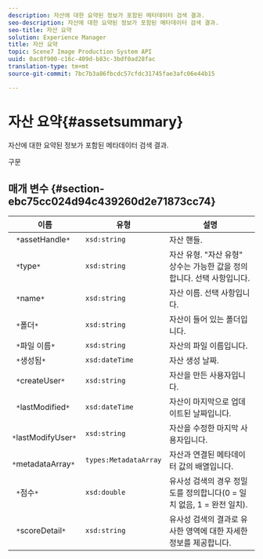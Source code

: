 ```yaml
---
description: 자산에 대한 요약된 정보가 포함된 메타데이터 검색 결과.
seo-description: 자산에 대한 요약된 정보가 포함된 메타데이터 검색 결과.
seo-title: 자산 요약
solution: Experience Manager
title: 자산 요약
topic: Scene7 Image Production System API
uuid: 0ac8f900-c16c-409d-b83c-3bdf0ad28fac
translation-type: tm+mt
source-git-commit: 7bc7b3a86fbcdc57cfdc31745fae3afc06e44b15

---
```



# 자산 요약{#assetsummary}

자산에 대한 요약된 정보가 포함된 메타데이터 검색 결과.

구문

## 매개 변수 {#section-ebc75cc024d94c439260d2e71873cc74}

| 이름 | 유형 | 설명 |
|---|---|---|
| ` *`assetHandle`*` | `xsd:string` | 자산 핸들. |
| ` *`type`*` | `xsd:string` | 자산 유형. &quot;자산 유형&quot; 상수는 가능한 값을 정의합니다. 선택 사항입니다. |
| ` *`name`*` | `xsd:string` | 자산 이름. 선택 사항입니다. |
| ` *`폴더`*` | `xsd:string` | 자산이 들어 있는 폴더입니다. |
| ` *`파일 이름`*` | `xsd:string` | 자산의 파일 이름입니다. |
| ` *`생성됨`*` | `xsd:dateTime` | 자산 생성 날짜. |
| ` *`createUser`*` | `xsd:string` | 자산을 만든 사용자입니다. |
| ` *`lastModified`*` | `xsd:dateTime` | 자산이 마지막으로 업데이트된 날짜입니다. |
| ` *`lastModifyUser`*` | `xsd:string` | 자산을 수정한 마지막 사용자입니다. |
| ` *`metadataArray`*` | `types:MetadataArray` | 자산과 연결된 메타데이터 값의 배열입니다. |
| ` *`점수`*` | `xsd:double` | 유사성 검색의 경우 정밀도를 정의합니다(0 = 일치 없음, 1 = 완전 일치). |
| ` *`scoreDetail`*` | `xsd:string` | 유사성 검색의 결과로 유사한 영역에 대한 자세한 정보를 제공합니다. |

